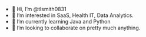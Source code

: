 - 👋 Hi, I’m @tlsmith0831
- 👀 I’m interested in SaaS, Health IT, Data Analytics. 
- 🌱 I’m currently learning Java and Python
- 💞️ I’m looking to collaborate on pretty much anything. 

<!---
tlsmith0831/tlsmith0831 is a ✨ special ✨ repository because its `README.md` (this file) appears on your GitHub profile.
You can click the Preview link to take a look at your changes.
--->
